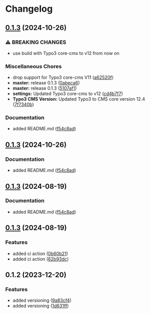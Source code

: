 # Changelog

## [0.1.3](https://github.com/einfacheauto/eea_components/compare/v0.1.3...v0.1.3) (2024-10-26)


### ⚠ BREAKING CHANGES

* use build with Typo3 core-cms to v12 from now on

### Miscellaneous Chores

* drop support for Typo3 core-cms V11 ([a62520f](https://github.com/einfacheauto/eea_components/commit/a62520f8a19fd224ab5527253ceaaaf358b5c1a9))
* **master:** release 0.1.3 ([0abeca6](https://github.com/einfacheauto/eea_components/commit/0abeca63a2139ddb842deb43cd0e91a8f27912c0))
* **master:** release 0.1.3 ([5107af1](https://github.com/einfacheauto/eea_components/commit/5107af109670f2dfe1348960ef6437f4c33d8075))
* **settings:** Updated Typo3 core-cms to v12 ([cd4b7f7](https://github.com/einfacheauto/eea_components/commit/cd4b7f75a8176769c5bf822bbd2a315b4fe7ee63))
* **Typo3 CMS Version:** Updated Typo3 to CMS core version 12.4 ([7f7340b](https://github.com/einfacheauto/eea_components/commit/7f7340b8820aafb4b2864d64d78bde027a9b55aa))


### Documentation

* added README.md ([f54c8ad](https://github.com/einfacheauto/eea_components/commit/f54c8ad8ae35bafb3247aec531a6fefdd8f1be11))

## [0.1.3](https://github.com/einfacheauto/eea_components/compare/v0.1.3...v0.1.3) (2024-10-26)


### Documentation

* added README.md ([f54c8ad](https://github.com/einfacheauto/eea_components/commit/f54c8ad8ae35bafb3247aec531a6fefdd8f1be11))

## [0.1.3](https://github.com/Bais92/eea_components/compare/v0.1.3...v0.1.3) (2024-08-19)


### Documentation

* added README.md ([f54c8ad](https://github.com/Bais92/eea_components/commit/f54c8ad8ae35bafb3247aec531a6fefdd8f1be11))

## [0.1.3](https://github.com/Bais92/eea_components/compare/v0.1.2...v0.1.3) (2024-08-19)


### Features

* added ci action ([0b60b21](https://github.com/Bais92/eea_components/commit/0b60b21ec6d9939170cc5499202c700b3fe51640))
* added ci action ([62b93dc](https://github.com/Bais92/eea_components/commit/62b93dc63a9a21695843d13628252a6c3922d92e))

## 0.1.2 (2023-12-20)


### Features

* added versioning ([9a83cf4](https://github.com/Bais92/eea_components/commit/9a83cf4308504d99d2344db9b8f3c86e53d59917))
* added versioning ([1d631ff](https://github.com/Bais92/eea_components/commit/1d631ff60354300e81f8345433753d6e289d6fd2))
